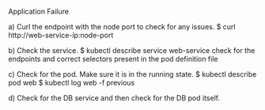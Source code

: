 Application Failure

a) Curl the endpoint with the node port to check for any issues.
$ curl http://web-service-ip:node-port

b) Check the service.
$ kubectl describe service web-service
check for the endpoints and correct selectors present in the pod
definition file

c) Check for the pod. Make sure it is in the running state.
$ kubectl describe pod web
$ kubectl log web -f previous

d) Check for the DB service and then check for the DB pod itself.

